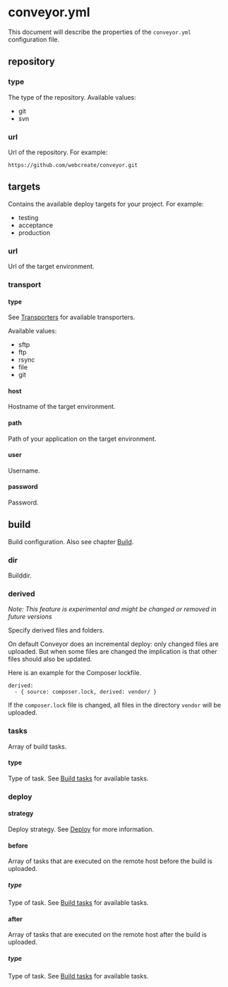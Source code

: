 conveyor.yml
============

This document will describe the properties of the `conveyor.yml` configuration file.

## repository

### type

The type of the repository. Available values:

* git
* svn

### url

Url of the repository. For example:

    https://github.com/webcreate/conveyor.git

## targets

Contains the available deploy targets for your project. For example:

* testing
* acceptance
* production

### url

Url of the target environment.

### transport

#### type

See [Transporters](04-transport.md#transporters) for available transporters.

Available values:

* sftp
* ftp
* rsync
* file
* git

#### host

Hostname of the target environment.

#### path

Path of your application on the target environment.

#### user

Username.

#### password

Password.

## build

Build configuration. Also see chapter [Build](03-build.md).

### dir

Builddir.

### derived

_Note: This feature is experimental and might be changed or removed in future versions_

Specify derived files and folders.

On default Conveyor does an incremental deploy: only changed files are uploaded. But when some
files are changed the implication is that other files should also be updated.

Here is an example for the Composer lockfile.

    derived:
      - { source: composer.lock, derived: vendor/ }

If the `composer.lock` file is changed, all files in the directory `vendor` will be uploaded.

### tasks

Array of build tasks.

#### type

Type of task. See [Build tasks](03-build.md#tasks) for available tasks.

### deploy

#### strategy

Deploy strategy. See [Deploy](05-deploy.md#strategy) for more information.

#### before

Array of tasks that are executed on the remote host before the build is uploaded.

##### type

Type of task. See [Build tasks](03-build.md#tasks) for available tasks.

#### after

Array of tasks that are executed on the remote host after the build is uploaded.

##### type

Type of task. See [Build tasks](03-build.md#tasks) for available tasks.
